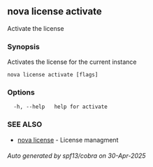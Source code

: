 ## nova license activate

Activate the license

### Synopsis

Activates the license for the current instance

```
nova license activate [flags]
```

### Options

```
  -h, --help   help for activate
```

### SEE ALSO

* [nova license](nova_license.md)	 - License managment

###### Auto generated by spf13/cobra on 30-Apr-2025
